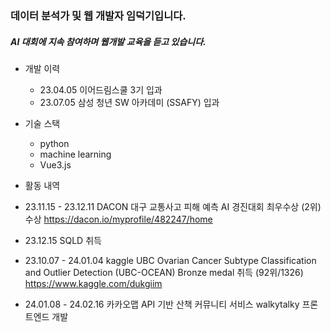 ### 데이터 분석가 및 웹 개발자 임덕기입니다.
##### AI 대회에 지속 참여하며 웹개발 교육을 듣고 있습니다.

- 개발 이력
  - 23.04.05 이어드림스쿨 3기 입과
  - 23.07.05 삼성 청년 SW 아카데미 (SSAFY) 입과
  
- 기술 스택
  - python
  - machine learning
  - Vue3.js

- 활동 내역
 - 23.11.15 - 23.12.11 DACON 대구 교통사고 피해 예측 AI 경진대회 최우수상 (2위) 수상 https://dacon.io/myprofile/482247/home
 - 23.12.15 SQLD 취득
 - 23.10.07 - 24.01.04 kaggle UBC Ovarian Cancer Subtype Classification and Outlier Detection (UBC-OCEAN) Bronze medal 취득 (92위/1326) https://www.kaggle.com/dukgiim
 - 24.01.08 - 24.02.16 카카오맵 API 기반 산책 커뮤니티 서비스 walkytalky 프론트엔드 개발
<!--
**DKIMDK/DKIMDK** is a ✨ _special_ ✨ repository because its `README.md` (this file) appears on your GitHub profile.

Here are some ideas to get you started:

 
- 👯 I’m looking to collaborate on ...
- 🤔 I’m looking for help with ...
- 💬 Ask me about ...
- 📫 How to reach me: ...
- 😄 Pronouns: ...
- ⚡ Fun fact: ... 
-->
